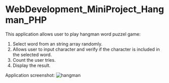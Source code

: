 # WebDevelopment_MiniProject_Hangman_PHP

This application allows user to play hangman word puzzel game:
  1. Select word from an string array randomly.
  2. Allows user to input character and verify if the character is included in the selected word.
  3. Count the user tries.
  4. Display the result.

Application screenshot:
![hangman](https://user-images.githubusercontent.com/93168873/211622302-0ad027e1-9905-4e77-aacb-f83599f9ef91.jpg)
